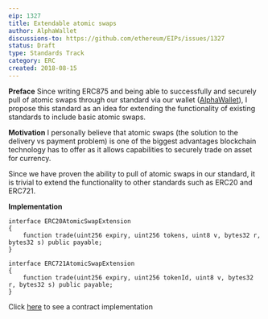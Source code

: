 ```yaml
---
eip: 1327
title: Extendable atomic swaps
author: AlphaWallet
discussions-to: https://github.com/ethereum/EIPs/issues/1327
status: Draft
type: Standards Track
category: ERC
created: 2018-08-15
---
```


**Preface**
Since writing ERC875 and being able to successfully and securely pull of atomic swaps through our standard via our wallet ([AlphaWallet](https://github.com/alpha-wallet)), I propose this standard as an idea for extending the functionality of existing standards to include basic atomic swaps.

**Motivation**
I personally believe that atomic swaps (the solution to the delivery vs payment problem) is one of the biggest advantages blockchain technology has to offer as it allows capabilities to securely trade on asset for currency.

Since we have proven the ability to pull of atomic swaps in our standard, it is trivial to extend the functionality to other standards such as ERC20 and ERC721.

**Implementation**
```
interface ERC20AtomicSwapExtension
{
    function trade(uint256 expiry, uint256 tokens, uint8 v, bytes32 r, bytes32 s) public payable;
}

interface ERC721AtomicSwapExtension
{
    function trade(uint256 expiry, uint256 tokenId, uint8 v, bytes32 r, bytes32 s) public payable;
}
```

Click [here](https://github.com/alpha-wallet/ERC-extendable-atomic-swaps) to see a contract implementation
